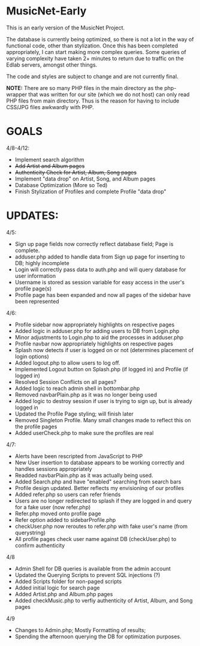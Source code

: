 MusicNet-Early
==============
This is an early version of the MusicNet Project. 

The database is currently being optimized, so there is not a lot in the way of functional code,
other than stylization. Once this has been completed appropriately, I can start making more complex queries. 
Some queries of varying complexity have taken 2+ minutes to return due to traffic on the Edlab servers, amongst other things. 


The code and styles are subject to change and are not currently final.

**NOTE:**
There are so many PHP files in the main directory as the php-wrapper that was written for our site (which we do not host) can only read PHP files from main directory. Thus is the reason for having to include CSS/JPG files awkwardly with PHP.

<h1>GOALS</h1>
4/8-4/12:
<ul>
<li>Implement search algorithm</li>
<li><del>Add Artist and Album pages</del></li>
<li><del>Authenticity Check for Artist, Album, Song pages</del></li>
<li>Implement "data drop" on Artist, Song, and Album pages</li>
<li>Database Optimization (More so Ted) </li>
<li>Finish Stylization of Profiles and complete Profile "data drop"</li>
</ul>

<h1>UPDATES:</h1>
4/5: 
<ul>
<li>Sign up page fields now correctly reflect database field; Page is complete.</li>
<li>adduser.php added to handle data from Sign up page for inserting to DB; highly incomplete</li>
<li>Login will correctly pass data to auth.php and will query database for user information</li>
<li>Username is stored as session variable for easy access in the user's profile page(s)</li>
<li>Profile page has been expanded and now all pages of the sidebar have been represented</li>
</ul>
4/6: 
<ul>
<li>Profile sidebar now appropriately highlights on respective pages</li>
<li>Added logic in adduser.php for adding users to DB from Login.php</li>
<li>Minor adjustments to Login.php to aid the processes in adduser.php</li>
<li>Profile navbar now appropriately highlights on respective pages</li>
<li>Splash now detects if user is logged on or not (determines placement of login options)</li>
<li>Added logout.php to allow users to log off.</li>
<li>Implemented Logout button on Splash.php (if logged in) and Profile (if logged in)</li>
<li>Resolved Session Conflicts on all pages?</li>
<li>Added logic to reach admin shell in bottombar.php</li>
<li>Removed navbarPlain.php as it was no longer being used</li>
<li>Added logic to destroy session if user is trying to sign up, but is already logged in</li>
<li>Updated the Profile Page styling; will finish later</li>
<li>Removed Singleton Profile. Many small changes made to reflect this on the profile pages</li>
<li>Added userCheck.php to make sure the profiles are real</li>
</ul>
4/7: 
<ul>
<li>Alerts have been rescripted from JavaScript to PHP</li>
<li>New User insertion to database appears to be working correctly and handles sessions appropriately</li>
<li>Readded navbarPlain.php as it was actually being used. </li>
<li>Added Search.php and have "enabled" searching from search bars </li>
<li>Profile design updated. Better reflects my envisioning of our profiles</li>
<li>Added refer.php so users can refer friends</li>
<li>Users are no longer redirected to splash if they are logged in and query for a fake user (now refer.php)</li>
<li>Refer.php moved onto profile page</li>
<li>Refer option added to sidebarProfile.php</li>
<li>checkUser.php now reroutes to refer.php with fake user's name (from querystring)</li>
<li>All profile pages check user name against DB (checkUser.php) to confirm authenticity</li>
</ul>
4/8
<ul>
<li>Admin Shell for DB queries is available from the admin account</li>
<li>Updated the Querying Scripts to prevent SQL injections (?) </li>
<li>Added Scripts folder for non-paged scripts</li>
<li>Added initial logic for search page</li>
<li>Added Artist.php and Album.php pages</li>
<li>Added checkMusic.php to verfiy authenticity of Artist, Album, and Song pages</li>
</ul>
4/9
<ul>
<li>Changes to Admin.php; Mostly Formatting of results; </li>
<li>Spending the afternoon querying the DB for optimization purposes. </li>
</ul>
